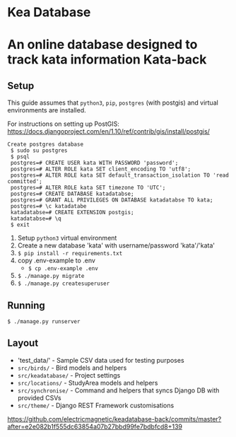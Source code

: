 # Kea Database
An online database designed to track kata information
Kata-back
================

Setup
-----
This guide assumes that `python3`, `pip`, `postgres` (with postgis) and virtual environments are installed.

For instructions on setting up PostGIS:
<https://docs.djangoproject.com/en/1.10/ref/contrib/gis/install/postgis/>
```
Create postgres database
 $ sudo su postgres
 $ psql
 postgres=# CREATE USER kata WITH PASSWORD 'password';
 postgres=# ALTER ROLE kata SET client_encoding TO 'utf8';
 postgres=# ALTER ROLE kata SET default_transaction_isolation TO 'read committed';
 postgres=# ALTER ROLE kata SET timezone TO 'UTC';
 postgres=# CREATE DATABASE katadatabse;
 postgres=# GRANT ALL PRIVILEGES ON DATABASE katadatabse TO kata;
 postgres=# \c katadatabe
 katadatabse=# CREATE EXTENSION postgis;
 katadatabse=# \q
 $ exit

 ```

1. Setup `python3` virtual environment
2. Create a new database 'kata' with username/password 'kata'/'kata'
3. `$ pip install -r requirements.txt`
4.  copy .env-example to .env
    - `$ cp .env-example .env`
4. `$ ./manage.py migrate`
5. `$ ./manage.py createsuperuser`

Running
-------
`$ ./manage.py runserver`


Layout
------
* 'test_data/' - Sample CSV data used for testing purposes
* `src/birds/` - Bird models and helpers
* `src/keadatabase/` - Project settings
* `src/locations/` - StudyArea models and helpers
* `src/synchronise/` - Command and helpers that syncs Django DB with provided CSVs
* `src/theme/` - Django REST Framework customisations

https://github.com/electricmagnetic/keadatabase-back/commits/master?after=e2e082b1f555dc63854a07b27bbd99fe7bdbfcd8+139